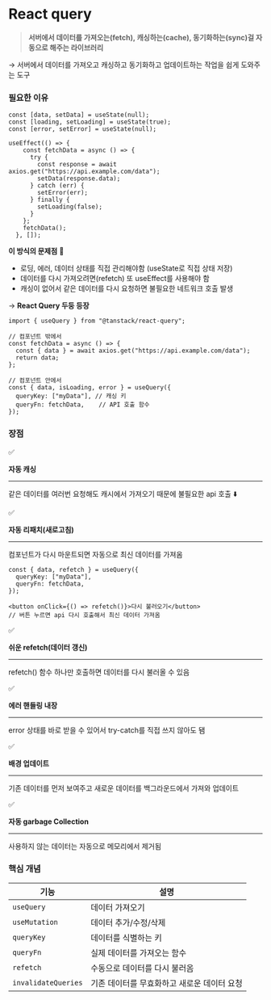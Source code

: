 # React query
> **서버에서 데이터를 가져오는(fetch), 캐싱하는(cache), 동기화하는(sync)걸 자동으로 해주는 라이브러리**
> 

→ 서버에서 데이터를 가져오고 캐싱하고 동기화하고 업데이트하는 작업을 쉽게 도와주는 도구

### 필요한 이유

```tsx
const [data, setData] = useState(null);
const [loading, setLoading] = useState(true);
const [error, setError] = useState(null);

useEffect(() => {
    const fetchData = async () => {
      try {
        const response = await axios.get("https://api.example.com/data");
        setData(response.data);
      } catch (err) {
        setError(err);
      } finally {
        setLoading(false);
      }
    };
    fetchData();
  }, []);
```

**이 방식의 문제점** 🤔

- 로딩, 에러, 데이터 상태를 직접 관리해야함 (useState로 직접 상태 저장)
- 데이터를 다시 가져오려면(refetch) 또 useEffect를 사용해야 함
- 캐싱이 없어서 같은 데이터를 다시 요청하면 불필요한 네트워크 호출 발생

→ **React Query 두둥 등장**

```tsx
import { useQuery } from "@tanstack/react-query";

// 컴포넌트 밖에서
const fetchData = async () => {
  const { data } = await axios.get("https://api.example.com/data");
  return data;
};

// 컴포넌트 안에서
const { data, isLoading, error } = useQuery({
  queryKey: ["myData"], // 캐싱 키
  queryFn: fetchData,    // API 호출 함수
});
```

### 장점

<aside>
✅

**자동 캐싱**

---

같은 데이터를 여러번 요청해도 캐시에서 가져오기 때문에 불필요한 api 호출 ⬇️

</aside>

<aside>
✅

**자동 리패치(새로고침)**

---

컴포넌트가 다시 마운트되면 자동으로 최신 데이터를 가져옴

```tsx
const { data, refetch } = useQuery({
  queryKey: ["myData"],
  queryFn: fetchData,
});

<button onClick={() => refetch()}>다시 불러오기</button>
// 버튼 누르면 api 다시 호출해서 최신 데이터 가져옴
```

</aside>

<aside>
✅

**쉬운 refetch(데이터 갱신)**

---

refetch() 함수 하나만 호출하면 데이터를 다시 불러올 수 있음

</aside>

<aside>
✅

**에러 핸들링 내장**

---

error 상태를 바로 받을 수 있어서 try-catch를 직접 쓰지 않아도 됌

</aside>

<aside>
✅

**배경 업데이트**

---

기존 데이터를 먼저 보여주고 새로운 데이터를 백그라운드에서 가져와 업데이트

</aside>

<aside>
✅

**자동 garbage Collection**

---

사용하지 않는 데이터는 자동으로 메모리에서 제거됨

</aside>

### 핵심 개념

| **기능** | **설명** |
| --- | --- |
| `useQuery` | 데이터 가져오기 |
| `useMutation` | 데이터 추가/수정/삭제 |
| `queryKey` | 데이터를 식별하는 키 |
| `queryFn` | 실제 데이터를 가져오는 함수 |
| `refetch` | 수동으로 데이터를 다시 불러옴 |
| `invalidateQueries` | 기존 데이터를 무효화하고 새로운 데이터 요청 |
